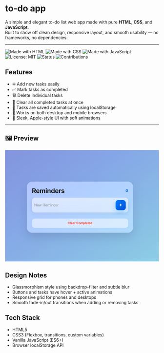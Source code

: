# to-do app

A simple and elegant to-do list web app made with pure **HTML**, **CSS**, and **JavaScript**.  
Built to show off clean design, responsive layout, and smooth usability — no frameworks, no dependencies.

---
![Made with HTML](https://img.shields.io/badge/HTML5-E34F26?style=for-the-badge&logo=html5&logoColor=white)
![Made with CSS](https://img.shields.io/badge/CSS3-1572B6?style=for-the-badge&logo=css3&logoColor=white)
![Made with JavaScript](https://img.shields.io/badge/JavaScript-F7DF1E?style=for-the-badge&logo=javascript&logoColor=black)
![License: MIT](https://img.shields.io/badge/License-MIT-green.svg)
![Status](https://img.shields.io/badge/Status-Active-brightgreen?style=flat-square)
![Contributions](https://img.shields.io/badge/Contributions-Welcome-blue.svg?style=flat-square)

## Features

- ➕ Add new tasks easily  
- ✅ Mark tasks as completed  
- 🗑️ Delete individual tasks  
- 🧹 Clear all completed tasks at once  
- 💾 Tasks are saved automatically using localStorage  
- 📱 Works on both desktop and mobile browsers  
- 🎨 Sleek, Apple-style UI with soft animations  

---

## 🖼️ Preview

![App Screenshot](./screenshot.png)

## Design Notes
- Glassmorphism style using backdrop-filter and subtle blur
- Buttons and tasks have hover + active animations
- Responsive grid for phones and desktops
- Smooth fade-in/out transitions when adding or removing tasks

## Tech Stack
- HTML5
- CSS3 (Flexbox, transitions, custom variables)
- Vanilla JavaScript (ES6+)
- Browser localStorage API


